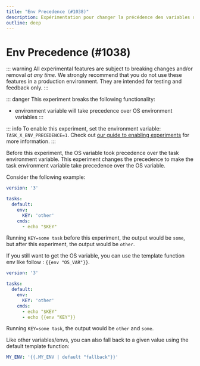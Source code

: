 ```yaml
---
title: "Env Precedence (#1038)"
description: Expérimentation pour changer la précédence des variables d'environnement dans Task
outline: deep
---
```


# Env Precedence (#1038)

::: warning
All experimental features are subject to breaking changes and/or removal _at any
time_. We strongly recommend that you do not use these features in a production
environment. They are intended for testing and feedback only.
:::

::: danger
This experiment breaks the following functionality:

- environment variable will take precedence over OS environment variables
  :::

::: info
To enable this experiment, set the environment variable:
`TASK_X_ENV_PRECEDENCE=1`. Check out [our guide to enabling
experiments](/experiments/#enabling-experiments) for more information.
:::

Before this experiment, the OS variable took precedence over the task
environment variable. This experiment changes the precedence to make the task
environment variable take precedence over the OS variable.

Consider the following example:

```yml
version: '3'

tasks:
  default:
    env:
      KEY: 'other'
    cmds:
      - echo "$KEY"
```

Running `KEY=some task` before this experiment, the output would be `some`, but
after this experiment, the output would be `other`.

If you still want to get the OS variable, you can use the template function env
like follow : <span v-pre>`{{env "OS_VAR"}}`</span>.

```yml
version: '3'

tasks:
  default:
    env:
      KEY: 'other'
    cmds:
      - echo "$KEY"
      - echo {{env "KEY"}}
```

Running `KEY=some task`, the output would be `other` and `some`.

Like other variables/envs, you can also fall back to a given value using the
default template function:

```yml
MY_ENV: '{{.MY_ENV | default "fallback"}}'
```

